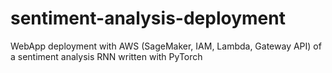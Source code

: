 # sentiment-analysis-deployment
WebApp deployment with AWS (SageMaker, IAM, Lambda, Gateway API) of a sentiment analysis RNN written with PyTorch
